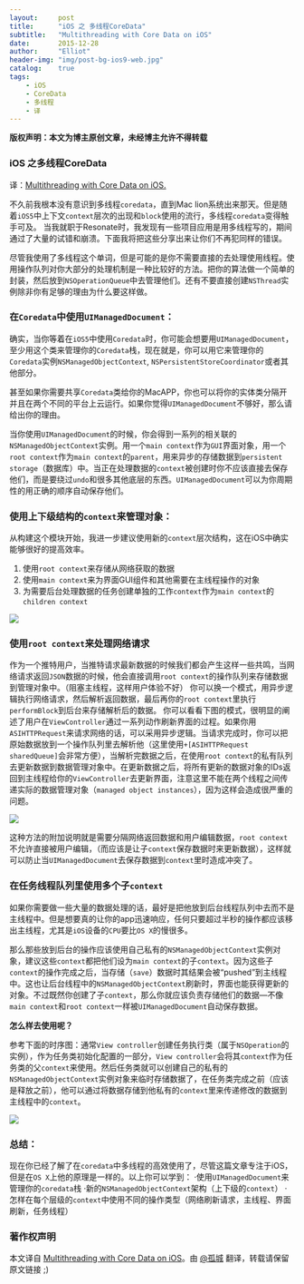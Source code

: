 ```yaml
---
layout:     post
title:      "iOS 之 多线程CoreData"
subtitle:   "Multithreading with Core Data on iOS"
date:       2015-12-28
author:     "Elliot"
header-img: "img/post-bg-ios9-web.jpg"
catalog:    true
tags:
    - iOS
    - CoreData
    - 多线程
    - 译
---
```


**版权声明：本文为博主原创文章，未经博主允许不得转载**

### iOS 之多线程CoreData

译：[Multithreading with Core Data on iOS.](http://cutecoder.org/programming/multithreading-core-data-ios/)


不久前我根本没有意识到多线程`coredata`，直到Mac lion系统出来那天。但是随着`iOS5`中上下文`context`层次的出现和`block`使用的流行，多线程`coredata`变得触手可及。
当我就职于Resonate时，我发现有一些项目应用是用多线程写的，期间通过了大量的试错和崩溃。下面我将把这些分享出来让你们不再犯同样的错误。

尽管我使用了多线程这个单词，但是可能的是你不需要直接的去处理使用线程。使用操作队列对你大部分的处理机制是一种比较好的方法。把你的算法做一个简单的封装，然后放到`NSOperationQueue`中去管理他们。还有不要直接创建`NSThread`实例除非你有足够的理由为什么要这样做。

### 在`Coredata`中使用`UIManagedDocument`：

确实，当你等着在`iOS5`中使用`Coredata`时，你可能会想要用`UIManagedDocument`，至少用这个类来管理你的`Coredata`栈，现在就是，你可以用它来管理你的`Coredata`实例`NSManagedObjectContext`, `NSPersistentStoreCoordinator`或者其他部分。

甚至如果你需要共享`Coredata`类给你的MacAPP，你也可以将你的实体类分隔开并且在两个不同的平台上云运行。如果你觉得`UIManagedDocument`不够好，那么请给出你的理由。

当你使用`UIManagedDocument`的时候，你会得到一系列的相关联的`NSManagedObjectContext`实例。用一个`main context`作为`GUI`界面对象，用一个`root context`作为`main context`的`parent`，用来异步的存储数据到`persistent storage`（数据库）中。当正在处理数据的`context`被创建时你不应该直接去保存他们，而是要绕过`undo`和很多其他底层的东西。`UIManagedDocument`可以为你周期性的用正确的顺序自动保存他们。

### 使用上下级结构的`context`来管理对象：

从构建这个模块开始，我进一步建议使用新的`context`层次结构，这在iOS中确实能够很好的提高效率。
1. 使用`root context`来存储从网络获取的数据
2. 使用`main context`来为界面GUI组件和其他需要在主线程操作的对象
3. 为需要后台处理数据的任务创建单独的工作`context`作为`main context`的`children context`

<img src="https://Elliotsomething.GitHub.io/images/post-CoreData-01.png">

### 使用`root context`来处理网络请求

作为一个推特用户，当推特请求最新数据的时候我们都会产生这样一些共鸣，当网络请求返回`JSON`数据的时候，他会直接调用`root context`的操作队列来存储数据到管理对象中。（阻塞主线程，这样用户体验不好）
你可以换一个模式，用异步逻辑执行网络请求，然后解析返回数据，最后再你的`root context`里执行`performBlock`到后台来存储解析后的数据。
你可以看看下图的模式，很明显的阐述了用户在`ViewController`通过一系列动作刷新界面的过程。如果你用`ASIHTTPRequest`来请求网络的话，可以采用异步逻辑。当请求完成时，你可以把原始数据放到一个操作队列里去解析他（这里使用``+[ASIHTTPRequest sharedQueue]``会非常方便），当解析完数据之后，在使用`root context`的私有队列去更新数据到数据管理对象中。在更新数据之后，将所有更新的数据对象的IDs返回到主线程给你的`ViewController`去更新界面，注意这里不能在两个线程之间传递实际的数据管理对象（`managed object instances`），因为这样会造成很严重的问题。

<img src="https://Elliotsomething.GitHub.io/images/post-CoreData-02.png">

这种方法的附加说明就是需要分隔网络返回数据和用户编辑数据，`root context`不允许直接被用户编辑，（而应该是让子`context`保存数据时来更新数据），这样就可以防止当`UIManagedDocument`去保存数据到`context`里时造成冲突了。

### 在任务线程队列里使用多个子`context`

如果你需要做一些大量的数据处理的话，最好是把他放到后台线程队列中去而不是主线程中。但是想要真的让你的app迅速响应，任何只要超过半秒的操作都应该移出主线程，尤其是`iOS`设备的`CPU`要比`OS X`的慢很多。

那么那些放到后台的操作应该使用自己私有的`NSManagedObjectContext`实例对象，建议这些`context`都把他们设为`main context`的子`context`。因为这些子`context`的操作完成之后，当存储（`save`）数据时其结果会被“pushed”到主线程中。这也让后台线程中的`NSManagedObjectContext`刷新时，界面也能获得更新的对象。不过既然你创建了子`context`，那么你就应该负责存储他们的数据—不像`main context`和`root context`一样被`UIManagedDocument`自动保存数据。

**怎么样去使用呢？**

参考下面的时序图：通常`View controller`创建任务执行类（属于`NSOperation`的实例），作为任务类初始化配置的一部分，`View controller`会将其`context`作为任务类的父`context`来使用。然后任务类就可以创建自己的私有的`NSManagedObjectContext`实例对象来临时存储数据了，在任务类完成之前（应该是释放之前），他可以通过将数据存储到他私有的`context`里来传递修改的数据到主线程中的`context`。

<img src="https://Elliotsomething.GitHub.io/images/post-CoreData-03.png">

### 总结：

现在你已经了解了在`coredata`中多线程的高效使用了，尽管这篇文章专注于iOS，但是在`OS X`上他的原理是一样的。以上你可以学到：
·使用`UIManagedDocument`来管理你的`coredata`栈
·新的`NSManagedObjectContext`架构（上下级的`context`）
·怎样在每个层级的`context`中使用不同的操作类型（网络刷新请求，主线程、界面刷新，任务线程）

### 著作权声明

本文译自 [Multithreading with Core Data on iOS](http://cutecoder.org/programming/multithreading-core-data-ios/)。由 [@孤城](https://www.zhihu.com/people/Elliotsomething) 翻译，转载请保留原文链接 ;)
